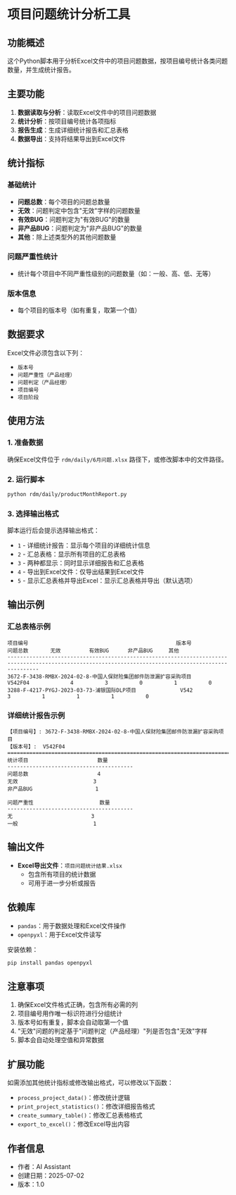 # 项目问题统计分析工具

## 功能概述

这个Python脚本用于分析Excel文件中的项目问题数据，按项目编号统计各类问题数量，并生成统计报告。

## 主要功能

1. **数据读取与分析**：读取Excel文件中的项目问题数据
2. **统计分析**：按项目编号统计各项指标
3. **报告生成**：生成详细统计报告和汇总表格
4. **数据导出**：支持将结果导出到Excel文件

## 统计指标

### 基础统计
- **问题总数**：每个项目的问题总数量
- **无效**：问题判定中包含"无效"字样的问题数量
- **有效BUG**：问题判定为"有效BUG"的数量
- **非产品BUG**：问题判定为"非产品BUG"的数量
- **其他**：除上述类型外的其他问题数量

### 问题严重性统计
- 统计每个项目中不同严重性级别的问题数量（如：一般、高、低、无等）

### 版本信息
- 每个项目的版本号（如有重复，取第一个值）

## 数据要求

Excel文件必须包含以下列：
- `版本号`
- `问题严重性（产品经理）`
- `问题判定（产品经理）`
- `项目编号`
- `项目阶段`

## 使用方法

### 1. 准备数据
确保Excel文件位于 `rdm/daily/6月问题.xlsx` 路径下，或修改脚本中的文件路径。

### 2. 运行脚本
```bash
python rdm/daily/productMonthReport.py
```

### 3. 选择输出格式
脚本运行后会提示选择输出格式：
- `1` - 详细统计报告：显示每个项目的详细统计信息
- `2` - 汇总表格：显示所有项目的汇总表格
- `3` - 两种都显示：同时显示详细报告和汇总表格
- `4` - 导出到Excel文件：仅导出结果到Excel文件
- `5` - 显示汇总表格并导出Excel：显示汇总表格并导出（默认选项）

## 输出示例

### 汇总表格示例
```
项目编号                                               版本号                  问题总数       无效         有效BUG      非产品BUG     其他
------------------------------------------------------------------------------------------------------------------------------------------------------
3672-F-3438-RMBX-2024-02-8-中国人保财险集团邮件防泄漏扩容采购项目      V542F04             4          3          0          1          0
3288-F-4217-PYGJ-2023-03-73-浦银国际DLP项目              V542                 3          1          1          1          0
```

### 详细统计报告示例
```
【项目编号】: 3672-F-3438-RMBX-2024-02-8-中国人保财险集团邮件防泄漏扩容采购项目
【版本号】:  V542F04
========================================================================================================================
统计项目                      数量
----------------------------------------
问题总数                      4
无效                        3
非产品BUG                    1

问题严重性                     数量
----------------------------------------
无                         3
一般                        1
```

## 输出文件

- **Excel导出文件**：`项目问题统计结果.xlsx`
  - 包含所有项目的统计数据
  - 可用于进一步分析或报告

## 依赖库

- `pandas`：用于数据处理和Excel文件操作
- `openpyxl`：用于Excel文件读写

安装依赖：
```bash
pip install pandas openpyxl
```

## 注意事项

1. 确保Excel文件格式正确，包含所有必需的列
2. 项目编号用作唯一标识符进行分组统计
3. 版本号如有重复，脚本会自动取第一个值
4. "无效"问题的判定基于"问题判定（产品经理）"列是否包含"无效"字样
5. 脚本会自动处理空值和异常数据

## 扩展功能

如需添加其他统计指标或修改输出格式，可以修改以下函数：
- `process_project_data()`：修改统计逻辑
- `print_project_statistics()`：修改详细报告格式
- `create_summary_table()`：修改汇总表格格式
- `export_to_excel()`：修改Excel导出内容

## 作者信息

- 作者：AI Assistant
- 创建日期：2025-07-02
- 版本：1.0
